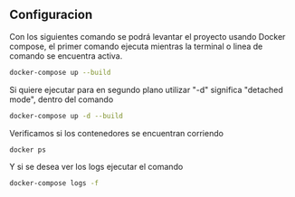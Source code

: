 ## Configuracion

Con los siguientes comando se podrá levantar el proyecto usando Docker compose, el primer comando ejecuta mientras la terminal o linea de comando se encuentra activa.

```bash
docker-compose up --build
```

Si quiere ejecutar para en segundo plano utilizar "-d" significa "detached mode", dentro del comando

```bash
docker-compose up -d --build
```

Verificamos si los contenedores se encuentran corriendo

```bash
docker ps
```

Y si se desea ver los logs ejecutar el comando 
```bash
docker-compose logs -f
```
